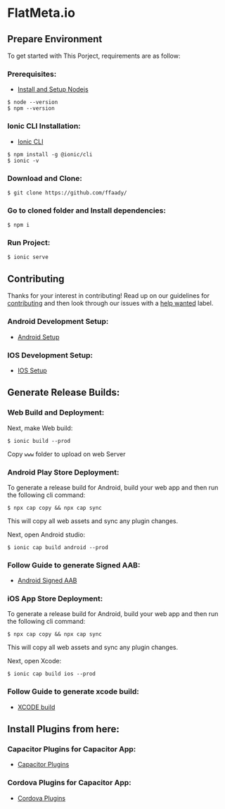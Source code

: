 # FlatMeta.io

## Prepare Environment
To get started with This Porject, requirements are as follow:

### Prerequisites:

- [Install and Setup Nodejs](https://nodejs.org/en/)
```
$ node --version
$ npm --version
```

### Ionic CLI Installation:

- [Ionic CLI](https://ionicframework.com/docs/cli)
```
$ npm install -g @ionic/cli
$ ionic -v 
```

### Download and Clone: 

```
$ git clone https://github.com/ffaady/
```

### Go to cloned folder and Install dependencies:

```
$ npm i
```

### Run Project:

```
$ ionic serve
```

## Contributing

Thanks for your interest in contributing! Read up on our guidelines for
[contributing](https://github.com/ffaady/flatmeta.io/blob/main/.github/CONTRIBUTING.md)
and then look through our issues with a [help wanted](ttps://github.com/ffaady/flatmeta.io/issues?q=is%3Aopen+is%3Aissue+label%3A%22help+wanted%22)
label.



### Android Development Setup:

- [Android Setup](https://ionicframework.com/docs/developing/android)

### IOS Development Setup:

- [IOS Setup](https://ionicframework.com/docs/developing/ios)

## Generate Release Builds:

### Web Build and Deployment:

Next, make Web build:

```$ ionic build --prod ```

Copy `www` folder to upload on web Server

### Android Play Store Deployment:

To generate a release build for Android, build your web app and then run the following cli command:

```$ npx cap copy && npx cap sync```

This will copy all web assets and sync any plugin changes.

Next, open Android studio:

```$ ionic cap build android --prod```

### Follow Guide to generate Signed AAB:
- [Android Signed AAB](https://ionicframework.com/docs/deployment/play-store#signing-an-apk)

### iOS App Store Deployment:

To generate a release build for Android, build your web app and then run the following cli command:

```$ npx cap copy && npx cap sync```

This will copy all web assets and sync any plugin changes.

Next, open Xcode:

```$ ionic cap build ios --prod```

### Follow Guide to generate xcode build:
- [XCODE build](https://ionicframework.com/docs/deployment/app-store)


## Install Plugins from here:

### Capacitor Plugins for Capacitor App:

- [Capacitor Plugins](https://capacitorjs.com/docs/plugins)

### Cordova Plugins for Capacitor App:

- [Cordova Plugins](https://ionicframework.com/docs/native)
